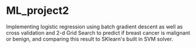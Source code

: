 # ML_project2

Implementing logistic regression using batch gradient descent as well as cross validation and 2-d Grid Search to predict if breast cancer is malignant or benign, and comparing this result to SKlearn's built in SVM solver.
